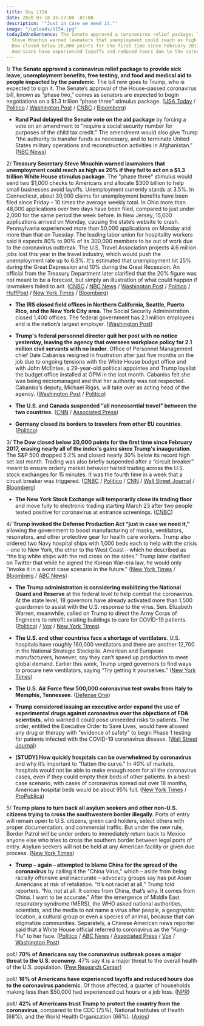 ```yaml
---
title: Day 1154
date: 2020-03-18 15:27:00 -07:00
description: '"Just in case we need it."'
image: "/uploads/1154.jpg"
todayInOneSentence: The Senate approved a coronavirus relief package; Treasury Secretary
  Steve Mnuchin warned lawmakers that unemployment could reach as high as 20%; the
  Dow closed below 20,000 points for the first time since February 2017; and 18% of
  Americans have experienced layoffs and reduced hours due to the coronavirus pandemic.
---
```


1/ **The Senate approved a coronavirus relief package to provide sick leave, unemployment benefits, free testing, and food and medical aid to people impacted by the pandemic**. The bill now goes to Trump, who is expected to sign it. The Senate’s approval of the House-passed coronavirus bill, known as “phase two,” comes as senators are expected to begin negotiations on a $1.3 trillion “phase three” stimulus package. ([USA Today](https://www.usatoday.com/story/news/politics/2020/03/18/coronavirus-senate-vote-expected-house-sick-leave-testing-bill/5076063002/) / [Politico](https://www.politico.com/news/2020/03/18/congress-emergency-coronavirus-stimulus-package-135444) / [Washington Post](https://www.washingtonpost.com/business/2020/03/18/trump-coronavirus-economic-plan/) / [CNBC](https://www.cnbc.com/2020/03/18/coronavirus-updates-senate-passes-paid-leave-relief-bill.html) / [Bloomberg](https://www.bloomberg.com/news/articles/2020-03-18/senate-passes-virus-relief-bill-plans-for-even-bigger-stimulus?srnd=premium&sref=MIBMEEoj))

* **Rand Paul delayed the Senate vote on the aid package** by forcing a vote on an amendment to "require a social security number for purposes of the child tax credit." The amendment would also give Trump "the authority to transfer funds as necessary, and to terminate United States military operations and reconstruction activities in Afghanistan." ([NBC News](https://www.nbcnews.com/politics/congress/senate-coronavirus-bill-vote-delayed-after-rand-paul-pushes-doomed-n1162356))

2/ **Treasury Secretary Steve Mnuchin warned lawmakers that unemployment could reach as high as 20% if they fail to act on a $1.3 trillion White House stimulus package**. The "phase three" stimulus would send two $1,000 checks to Americans and allocate $300 billion to help small businesses avoid layoffs. Unemployment currently stands at 3.5%. In Connecticut, about 30,000 claims for unemployment benefits have been filed since Friday – 10 times the average weekly total. In Ohio more than 48,000 applications over two days have been filed, compared to just under 2,000 for the same period the week before. In New Jersey, 15,000 applications arrived on Monday, causing the state’s website to crash. Pennsylvania experienced more than 50,000 applications on Monday and more than that on Tuesday. The leading labor union for hospitality workers said it expects 80% to 90% of its 300,000 members to be out of work due to the coronavirus outbreak. The U.S. Travel Association projects 4.6 million jobs lost this year in the travel industry, which would push the unemployment rate up to 6.3%. It's estimated that unemployment hit 25% during the Great Depression and 10% during the Great Recession. An official from the Treasury Department later clarified that the 20% figure was not meant to be a forecast, but simply an illustration of what could happen if lawmakers failed to act. ([CNBC](https://www.cnbc.com/2020/03/18/mnuchin-warns-senators-of-20percent-us-unemployment-without-coronavirus-rescue-source-says.html) / [NBC News](https://www.nbcnews.com/politics/congress/coronavirus-trump-administration-warns-20-percent-unemployment-rate-n1162601) / [Washington Post](https://www.washingtonpost.com/business/2020/03/18/unemployment-insurance-coronavirus/) / [Politico](https://www.politico.com/news/2020/03/17/coronavirus-layoffs-america-unemployment-134819) / [HuffPost](https://www.huffpost.com/entry/hospitality-workers-union-90-percent-may-lose-jobs_n_5e724b1bc5b63c3b6488efb2) / [New York Times](https://www.nytimes.com/2020/03/17/business/economy/coronavirus-layoffs.html) / [Bloomberg](https://www.bloomberg.com/news/articles/2020-03-18/u-s-jobless-claims-poised-for-historic-surge-amid-virus-layoffs?sref=MIBMEEoj))

* **The IRS closed field offices in Northern California, Seattle, Puerto Rico, and the New York City area**. The Social Security Administration closed 1,400 offices. The federal government has 2.1 million employees and is the nation’s largest employer. ([Washington Post](https://www.washingtonpost.com/politics/irs-and-social-security-close-field-offices-across-the-country-as-federal-services-start-contracting-to-contain-the-coronovirus/2020/03/17/b612958e-6864-11ea-9923-57073adce27c_story.html))

* **Trump's federal personnel director quit her post with no notice yesterday, leaving the agency that oversees workplace policy for 2.1 million civil servants with no leader**. Office of Personnel Management chief Dale Cabaniss resigned in frustration after just five months on the job due to ongoing tensions with the White House budget office and with John McEntee, a 29-year-old political appointee and Trump loyalist the budget office installed at OPM in the last month. Cabaniss felt she was being micromanaged and that her authority was not respected. Cabaniss’s deputy, Michael Rigas, will take over as acting head of the agency. ([Washington Post](https://www.washingtonpost.com/politics/federal-personnel-chief-quits-abruptly-in-the-midst-of-coronarivus-planning-for-the-workforce-of-21-million/2020/03/17/9f9dce98-689d-11ea-b313-df458622c2cc_story.html) / [Politico](https://www.politico.com/news/2020/03/17/dale-cabaniss-high-school-white-house-134541))

* **The U.S. and Canada suspended “all nonessential travel” between the two countries.** ([CNN](https://www.cnn.com/2020/03/17/politics/us-canada-suspend-travel/index.html) / [Associated Press](https://apnews.com/47f7d6b0de23ad98a6742aa725b30435))

* **Germany closed its borders to travelers from other EU countries**. ([Politico](https://www.politico.eu/article/germany-closing-borders-to-eu-travelers-minister-says/))

3/ **The Dow closed below 20,000 points for the first time since February 2017, erasing nearly all of the index's gains since Trump's inauguration**. The S&P 500 dropped 5.2% and closed nearly 30% below its record high set last month. Trading was also briefly suspended after a “circuit breaker” meant to ensure orderly market behavior halted trading across the U.S. stock exchanges for 15 minutes. It was the fourth time in a week that a circuit breaker was triggered. ([CNBC](https://www.cnbc.com/2020/03/17/stock-futures-fall-slightly-after-market-rebounds-on-hopes-for-1-trillion-stimulus.html) / [Politico](https://www.politico.com/news/2020/03/18/donald-trump-stock-market-dip-135807) / [CNN](https://www.cnn.com/2020/03/18/investing/stocks-erase-trump-gains/index.html) / [Wall Street Journal](https://www.wsj.com/articles/markets-enter-new-phasewhere-cash-is-all-that-matters-11584546863) / [Bloomberg](https://www.bloomberg.com/news/articles/2020-03-17/asia-to-extend-stock-rally-after-u-s-shares-gain-markets-wrap?srnd=premium&sref=MIBMEEoj))

* **The New York Stock Exchange will temporarily close its trading floor** and move fully to electronic trading starting March 23 after two people tested positive for coronavirus at entrance screenings. ([CNBC](https://www.cnbc.com/2020/03/18/nyse-to-temporarily-close-trading-floor-move-to-electronic-trading-because-of-coronavirus.html))

4/ **Trump invoked the Defense Production Act “just in case we need it,"** allowing the government to boost manufacturing of masks, ventilators, respirators, and other protective gear for health care workers. Trump also ordered two Navy hospital ships with 1,000 beds each to help with the crisis – one to New York, the other to the West Coast – which he described as “the big white ships with the red cross on the sides." Trump later clarified on Twitter that while he signed the Korean War-era law, he would only "invoke it in a worst case scenario in the future." ([New York Times](https://www.nytimes.com/2020/03/18/world/coronavirus-news.html) / [Bloomberg](https://www.bloomberg.com/news/articles/2020-03-17/australia-curbs-travel-u-s-cases-in-50-states-virus-update) / [ABC News](https://abcnews.go.com/amp/Politics/trump-signed-defense-production-act-case/story?id=69670828))

* **The Trump administration is considering mobilizing the National Guard and Reserve** at the federal level to help combat the coronavirus. At the state level, 18 governors have already activated more than 1,500 guardsmen to assist with the U.S. response to the virus. Sen. Elizabeth Warren, meanwhile, called on Trump to direct the Army Corps of Engineers to retrofit existing buildings to care for COVID-19 patients. ([Politico](https://www.politico.com/news/2020/03/17/trump-national-guard-coronavirus-134434)) / [Vox](https://www.vox.com/2020/3/18/21184912/coronavirus-elizabeth-warren-trump-army-corps-engineers) / [New York Times](https://www.nytimes.com/2020/03/17/us/politics/coronavirus-government-army-corps.html))

* **The U.S. and other countries face a shortage of ventilators**. U.S. hospitals have roughly 160,000 ventilators and there are another 12,700 in the National Strategic Stockpile. American and European manufacturers, however, say they can’t speed up production to meet global demand. Earlier this week, Trump urged governors to find ways to procure new ventilators, saying “Try getting it yourselves." ([New York Times](https://www.nytimes.com/2020/03/18/business/coronavirus-ventilator-shortage.html))

* **The U.S. Air Force flew 500,000 coronavirus test swabs from Italy to Memphis, Tennessee**. ([Defense One](https://www.defenseone.com/threats/2020/03/us-air-force-flew-half-million-coronavirus-test-kits-italy-tennessee/163879/))

* **Trump considered issuing an executive order expand the use of experimental drugs against coronavirus over the objections of FDA scientists**, who warned it could pose unneeded risks to patients. The order, entitled the Executive Order to Save Lives, would have allowed any drug or therapy with "evidence of safety" to begin Phase 1 testing for patients infected with the COVID-19 coronavirus disease. ([Wall Street Journal](https://www.wsj.com/articles/trump-sought-to-expand-virus-drug-tests-over-fda-objections-11584545251))

* **\[STUDY\] How quickly hospitals can be overwhelmed by coronavirus** and why it’s important to “flatten the curve." In 40% of markets, hospitals would not be able to make enough room for all the coronavirus cases, even if they could empty their beds of other patients. In a best-case scenario, with cases of coronavirus spread out over 18 months, American hospital beds would be about 95% full. ([New York Times](https://www.nytimes.com/interactive/2020/03/17/upshot/hospital-bed-shortages-coronavirus.html) / [ProPublica](https://projects.propublica.org/graphics/covid-hospitals))

5/ **Trump plans to turn back all asylum seekers and other non-U.S. citizens trying to cross the southwestern border illegally.** Ports of entry will remain open to U.S. citizens, green card holders, select others with proper documentation, and commercial traffic. But under the new rule, Border Patrol will be under orders to immediately return back to Mexico anyone else who tries to cross the southern border between legal ports of entry. Asylum seekers will not be held at any American facility or given due process. ([New York Times](https://www.nytimes.com/2020/03/17/us/politics/trump-coronavirus-mexican-border.html))

* **Trump – again – attempted to blame China for the spread of the coronavirus** by calling it the "China Virus," which – aside from being racially offensive and inaccurate – advocacy groups say has put Asian Americans at risk of retaliation. “It’s not racist at all,” Trump told reporters. “No, not at all. It comes from China, that’s why. It comes from China. I want to be accurate.” After the emergence of Middle East respiratory syndrome (MERS), the WHO asked national authorities, scientists, and the media to not name a virus after people, a geographic location, a cultural group or even a species of animal, because that can stigmatize communities. Separately, a Chinese American news reporter said that a White House official referred to coronavirus as the "Kung-Flu" to her face. ([Politico](https://www.politico.com/news/2020/03/18/trump-pandemic-drumbeat-coronavirus-135392) / [ABC News](https://abcnews.go.com/Politics/seeking-place-blame-trump-term-covid-19-advocacy/story?id=69662692) / [Associated Press](https://apnews.com/a7c233f0b3bcdb72c06cca6271ba6713) / [Vox](https://www.vox.com/2020/3/18/21185478/coronavirus-usa-trump-chinese-virus) / [Washington Post](https://www.washingtonpost.com/world/2020/03/18/coronavirus-latest-news/))

poll/ **70% of Americans say the coronavirus outbreak poses a major threat to the U.S. economy**. 47% say it is a major threat to the overall health of the U.S. population. ([Pew Research Center](https://www.people-press.org/2020/03/18/u-s-public-sees-multiple-threats-from-the-coronavirus-and-concerns-are-growing/))

poll/ **18% of Americans have experienced layoffs and reduced hours due to the coronavirus pandemic**. Of those affected, a quarter of households making less than $50,000 had experienced cut hours or a job loss. ([NPR](https://www.npr.org/2020/03/17/817158521/poll-nearly-1-in-5-households-have-lost-work-because-of-pandemic))

poll/ **42% of Americans trust Trump to protect the country from the coronavirus**, compared to the CDC (75%), National Institutes of Health (68%), and the World Health Organization (66%). ([Axios](https://www.axios.com/coronavirus-axios-surveymonkey-poll-6cec0f29-bff2-4d1e-bcc8-811e7981f0fe.html))